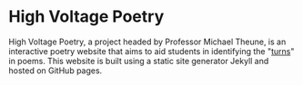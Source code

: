 # High Voltage Poetry

High Voltage Poetry, a project headed by Professor Michael Theune, is an interactive poetry website that aims to aid students in identifying the "[turns](./instructions#types)" in poems. This website is built using a static site generator Jekyll and hosted on GitHub pages. 